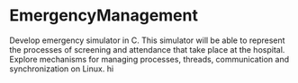 # EmergencyManagement
Develop emergency simulator in C. This simulator will be able to represent the processes of screening and attendance that take place at the hospital. Explore mechanisms for managing processes, threads, communication and synchronization on Linux.
hi
